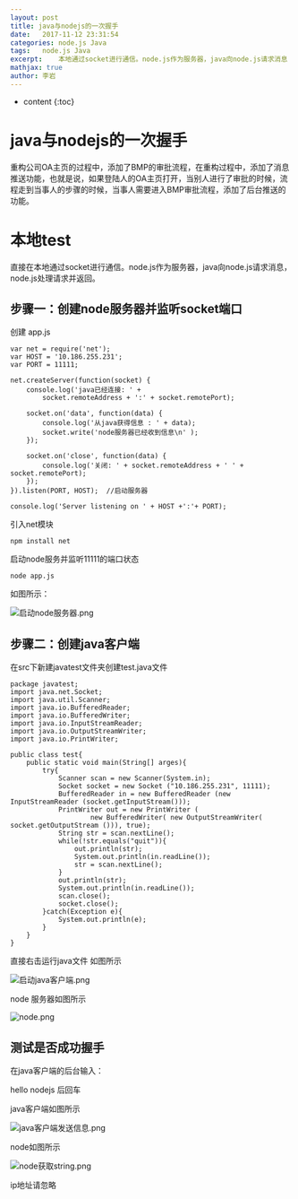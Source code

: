 ```yaml
---
layout: post
title: java与nodejs的一次握手
date:   2017-11-12 23:31:54
categories: node.js Java
tags:	node.js Java
excerpt:	本地通过socket进行通信。node.js作为服务器，java向node.js请求消息
mathjax: true
author:	李岩
---
```

* content
{:toc}
#		java与nodejs的一次握手

重构公司OA主页的过程中，添加了BMP的审批流程，在重构过程中，添加了消息推送功能，也就是说，如果登陆人的OA主页打开，当别人进行了审批的时候，流程走到当事人的步骤的时候，当事人需要进入BMP审批流程，添加了后台推送的功能。

#	本地test

直接在本地通过socket进行通信。node.js作为服务器，java向node.js请求消息，node.js处理请求并返回。

##		步骤一：创建node服务器并监听socket端口

创建 app.js

	var net = require('net');  
	var HOST = '10.186.255.231';  
	var PORT = 11111;  
	  
	net.createServer(function(socket) {  
	    console.log('java已经连接: ' +  
	        socket.remoteAddress + ':' + socket.remotePort);  
	  
	    socket.on('data', function(data) {  
	        console.log('从java获得信息 : ' + data);  
	        socket.write('node服务器已经收到信息\n' );  
	    });  
	  
	    socket.on('close', function(data) {  
	        console.log('关闭: ' + socket.remoteAddress + ' ' + socket.remotePort);  
	    });  
	}).listen(PORT, HOST);  //启动服务器
	  
	console.log('Server listening on ' + HOST +':'+ PORT);  

引入net模块

	npm install net 

启动node服务并监听11111的端口状态

	node app.js
如图所示：

![启动node服务器.png](https://i.loli.net/2018/01/17/5a5f00025f205.png)

##		步骤二：创建java客户端

在src下新建javatest文件夹创建test.java文件

	package javatest;
	import java.net.Socket;
	import java.util.Scanner;
	import java.io.BufferedReader;
	import java.io.BufferedWriter;
	import java.io.InputStreamReader;
	import java.io.OutputStreamWriter;
	import java.io.PrintWriter;
	
	public class test{
	    public static void main(String[] arges){
	        try{
	            Scanner scan = new Scanner(System.in);
	            Socket socket = new Socket ("10.186.255.231", 11111);
	            BufferedReader in = new BufferedReader (new InputStreamReader (socket.getInputStream()));
	            PrintWriter out = new PrintWriter (
	                    new BufferedWriter( new OutputStreamWriter( socket.getOutputStream ())), true);
	            String str = scan.nextLine();
	            while(!str.equals("quit")){
	                out.println(str);
	                System.out.println(in.readLine());
	                str = scan.nextLine();
	            }
	            out.println(str);
	            System.out.println(in.readLine());
	            scan.close();
	            socket.close();
	        }catch(Exception e){
	            System.out.println(e);
	        }
	    }
	}

直接右击运行java文件
如图所示

![启动java客户端.png](https://i.loli.net/2018/01/17/5a5f00025c0bc.png)

node 服务器如图所示

![node.png](https://i.loli.net/2018/01/17/5a5f00025b130.png)
##		测试是否成功握手

在java客户端的后台输入：

hello nodejs 后回车

java客户端如图所示

![java客户端发送信息.png](https://i.loli.net/2018/01/17/5a5f000253397.png)

node如图所示

![node获取string.png](https://i.loli.net/2018/01/17/5a5f00dfe4157.png)


ip地址请忽略
